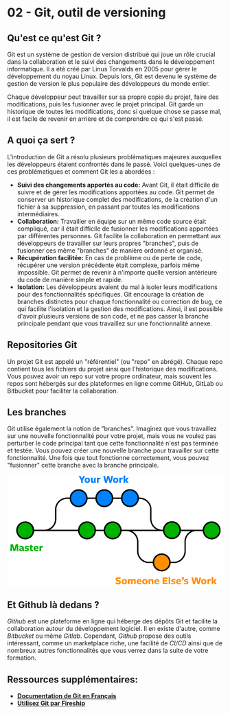 # 02 - Git, outil de versioning

## Qu'est ce qu'est Git ?
Git est un système de gestion de version distribué qui joue un rôle crucial dans la collaboration et le suivi des changements dans le développement informatique. Il a été créé par Linus Torvalds en 2005 pour gérer le développement du noyau Linux. Depuis lors, Git est devenu le système de gestion de version le plus populaire des développeurs du monde entier.

Chaque développeur peut travailler sur sa propre copie du projet, faire des modifications, puis les fusionner avec le projet principal. Git garde un historique de toutes les modifications, donc si quelque chose se passe mal, il est facile de revenir en arrière et de comprendre ce qui s'est passé.


## A quoi ça sert ?
L'introduction de Git a résolu plusieurs problématiques majeures auxquelles les développeurs étaient confrontés dans le passé. Voici quelques-unes de ces problématiques et comment Git les a abordées :
- **Suivi des changements apportés au code:** Avant Git, il était difficile de suivre et de gérer les modifications apportées au code. Git permet de conserver un historique complet des modifications, de la création d'un fichier à sa suppression, en passant par toutes les modifications intermédiaires.
- **Collaboration:** Travailler en équipe sur un même code source était compliqué, car il était difficile de fusionner les modifications apportées par différentes personnes. Git facilite la collaboration en permettant aux développeurs de travailler sur leurs propres "branches", puis de fusionner ces même "branches" de manière ordonné et organisé.
- **Récupération facilitée:** En cas de problème ou de perte de code, récupérer une version précédente était complexe, parfois même impossible. Git permet de revenir à n'importe quelle version antérieure du code de manière simple et rapide.
- **Isolation:** Les développeurs avaient du mal à isoler leurs modifications pour des fonctionnalités spécifiques. Git encourage la création de branches distinctes pour chaque fonctionnalité ou correction de bug, ce qui facilite l'isolation et la gestion des modifications. Ainsi, il est possible d'avoir plusieurs versions de son code, et ne pas casser la branche principale pendant que vous travaillez sur une fonctionnalité annexe.

## Repositories Git

Un projet Git est appelé un "référentiel" (ou "repo" en abrégé). Chaque repo contient tous les fichiers du projet ainsi que l'historique des modifications. Vous pouvez avoir un repo sur votre propre ordinateur, mais souvent les repos sont hébergés sur des plateformes en ligne comme GitHub, GitLab ou Bitbucket pour faciliter la collaboration.

## Les branches

Git utilise également la notion de "branches". Imaginez que vous travaillez sur une nouvelle fonctionnalité pour votre projet, mais vous ne voulez pas perturber le code principal tant que cette fonctionnalité n'est pas terminée et testée. Vous pouvez créer une nouvelle branche pour travailler sur cette fonctionnalité. Une fois que tout fonctionne correctement, vous pouvez "fusionner" cette branche avec la branche principale.

![Branch git](branch.png)

## Et Github là dedans ?
_Github_ est une plateforme en ligne qui héberge des dépôts Git et facilite la collaboration autour du développement logiciel. Il en existe d'autre, comme _Bitbucket_ ou même _Gitlab_.
Cependant, _Github_ propose des outils intéressant, comme un marketplace riche, une facilité de _CI/CD_ ainsi que de nombreux autres fonctionnalités que vous verrez dans la suite de votre formation.

## Ressources supplémentaires:
- [**Documentation de Git en Français**](https://www.w3.org/WAI/standards-guidelines/wcag)
- [**Utilisez Git par Fireship**](https://youtube.com/watch?v=HkdAHXoRtos/)
